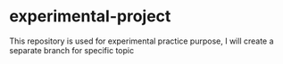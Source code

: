 # experimental-project
This repository is used for experimental practice purpose, I will create a separate branch for specific topic
